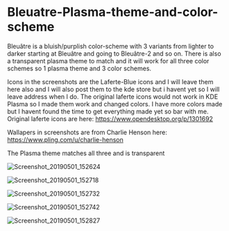 # Bleuatre-Plasma-theme-and-color-scheme
Bleuâtre is a bluish/purplish color-scheme with 3 variants from lighter to darker starting at Bleuâtre and going to Bleuâtre-2 and so on. 
There is also a transparent plasma theme to match and it will work for all three color schemes so 1 plasma theme and 3 color schemes.

Icons in the screenshots are the Laferte-Blue icons and I will leave them here also and I will also post them to the kde store but i havent yet so I will leave address when I do. The original laferte icons would not work in KDE Plasma so I made them work and changed colors.
I have more colors made but I havent found the time to get everything made yet so bar with me.
Original laferte icons are here:
https://www.opendesktop.org/p/1301692

Wallapers in screenshots are from Charlie Henson here:
https://www.pling.com/u/charlie-henson

The Plasma theme matches all three and is transparent


![Screenshot_20190501_152624](https://user-images.githubusercontent.com/41884680/57041746-9bce7000-6c28-11e9-934b-d2efdc304eeb.png)

![Screenshot_20190501_152718](https://user-images.githubusercontent.com/41884680/57041748-9bce7000-6c28-11e9-9ba3-e7b57629d7be.png)

![Screenshot_20190501_152732](https://user-images.githubusercontent.com/41884680/57041750-9c670680-6c28-11e9-9d35-bc3e69403d7c.png)

![Screenshot_20190501_152742](https://user-images.githubusercontent.com/41884680/57041751-9c670680-6c28-11e9-8a53-a0a7e2c6d913.png)

![Screenshot_20190501_152827](https://user-images.githubusercontent.com/41884680/57041752-9c670680-6c28-11e9-83c7-d1378208853c.png)


